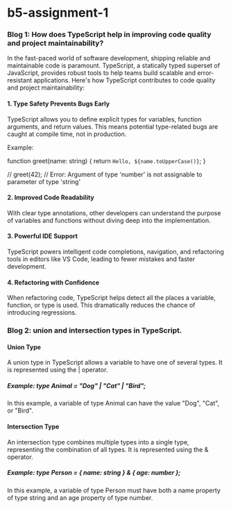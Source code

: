 # b5-assignment-1
### Blog 1: How does TypeScript help in improving code quality and project maintainability?
In the fast-paced world of software development, shipping reliable and maintainable code is paramount. TypeScript, a statically typed superset of JavaScript, provides robust tools to help teams build scalable and error-resistant applications. Here's how TypeScript contributes to code quality and project maintainability:

#### 1. Type Safety Prevents Bugs Early
TypeScript allows you to define explicit types for variables, function arguments, and return values. This means potential type-related bugs are caught at compile time, not in production.

Example:

function greet(name: string) {
  return `Hello, ${name.toUpperCase()}`;
}

// greet(42); //  Error: Argument of type 'number' is not assignable to parameter of type 'string'

#### 2. Improved Code Readability
With clear type annotations, other developers can understand the purpose of variables and functions without diving deep into the implementation.

#### 3. Powerful IDE Support
TypeScript powers intelligent code completions, navigation, and refactoring tools in editors like VS Code, leading to fewer mistakes and faster development.

#### 4. Refactoring with Confidence
When refactoring code, TypeScript helps detect all the places a variable, function, or type is used. This dramatically reduces the chance of introducing regressions.


### Blog 2: union and intersection types in TypeScript.

#### Union Type
A union type in TypeScript allows a variable to have one of several types. It is represented using the | operator.
##### Example: type Animal = "Dog" | "Cat" | "Bird";
In this example, a variable of type Animal can have the value "Dog", "Cat", or "Bird".
#### Intersection Type
An intersection type combines multiple types into a single type, representing the combination of all types. It is represented using the & operator.
##### Example: type Person = { name: string } & { age: number };
In this example, a variable of type Person must have both a name property of type string and an age property of type number.

